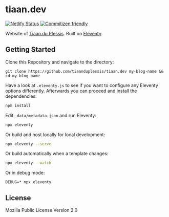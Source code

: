 # tiaan.dev

[![Netlify Status](https://api.netlify.com/api/v1/badges/33b9428e-d349-448e-8844-bde1dc41fb7a/deploy-status)](https://app.netlify.com/sites/tiaan-dev/deploys) [![Commitizen friendly](https://img.shields.io/badge/commitizen-friendly-brightgreen.svg)](http://commitizen.github.io/cz-cli/)

Website of [Tiaan du Plessis](https://github.com/tiaanduplessis). Built on [Eleventy](https://github.com/11ty/eleventy).

## Getting Started

Clone this Repository and navigate to the directory:

```
git clone https://github.com/tiaanduplessis/tiaan.dev my-blog-name && cd my-blog-name
```

Have a look at `.eleventy.js` to see if you want to configure any Eleventy options differently. Afterwards you can proceed and install the dependencies:

```bash
npm install
```

Edit `_data/metadata.json` and run Eleventy:

```bash
npx eleventy
```

Or build and host locally for local development:

```bash
npx eleventy --serve
```

Or build automatically when a template changes:

```bash
npx eleventy --watch
```

Or in debug mode:

```
DEBUG=* npx eleventy
```

## License

Mozilla Public License Version 2.0
